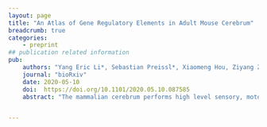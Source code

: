 ```yaml
---
layout: page
title: "An Atlas of Gene Regulatory Elements in Adult Mouse Cerebrum"
breadcrumb: true
categories:
    - preprint
## publication related information
pub:
    authors: "Yang Eric Li*, Sebastian Preissl*, Xiaomeng Hou, Ziyang Zhang, Kai Zhang, Rongxin Fang, Yunjiang Qiu, Olivier Poirion, Bin Li, Hanqing Liu, Xinxin Wang, Jee Yun Han, Jacinta Lucero, Yiming Yan, Samantha Kuan, David Gorkin, Michael Nunn, Eran A. Mukame, M. Margarita Behrens, Joseph Ecker and Bing Ren"
    journal: "bioRxiv"
    date: 2020-05-10
    doi:  https://doi.org/10.1101/2020.05.10.087585
    abstract: "The mammalian cerebrum performs high level sensory, motor control and cognitive functions through highly specialized cortical networks and subcortical nuclei. Recent surveys of mouse and human brains with single cell transcriptomics1–3 and high-throughput imaging technologies4,5 have uncovered hundreds of neuronal cell types and a variety of non-neuronal cell types distributed in different brain regions, but the cell-type-specific transcriptional regulatory programs responsible for the unique identity and function of each brain cell type have yet to be elucidated. Here, we probe the accessible chromatin in >800,000 individual nuclei from 45 regions spanning the adult mouse isocortex, olfactory bulb, hippocampus and cerebral nuclei, and use the resulting data to define 491,818 candidate cis regulatory DNA elements in 160 distinct sub-types. We link a significant fraction of them to putative target genes expressed in diverse cerebral cell types and uncover transcriptional regulators involved in a broad spectrum of molecular and cellular pathways in different neuronal and glial cell populations. Our results provide a foundation for comprehensive analysis of gene regulatory programs of the mammalian brain and assist in the interpretation of non-coding risk variants associated with various neurological disease and traits in humans. To facilitate the dissemination of information, we have set up a web portal (http://catlas.org/mousebrain)."


---
```

